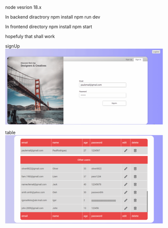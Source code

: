 node vesrion 18.x

In backend diractrory
  npm install
  npm run dev

In frontend directory
  npm install
  npm start

hopefuly that shall work

signUp
![desktop](./description/first.gif)

table
![desktop](./description/second.gif)